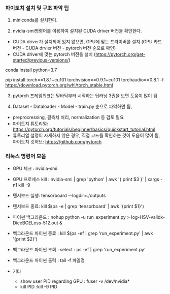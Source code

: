 ### 파이토치 설치 및 구조 파악 팁

1. miniconda를 설치한다.

2. nvidia-smi명령어를 이용하여 설치된 CUDA driver 버전을 확인한다.
 - CUDA driver가 설치되어 있지 않으면, GPU에 맞는 드라이버를 설치 (GPU 카드 버전 - CUDA drvier 버전 - pytorch 버전 순으로 확인)
 - CUDA driver에 맞는 pytorch 버전을 설치 (https://pytorch.org/get-started/previous-versions/)

conda install python=3.7

pip install torch==1.8.1+cu101 torchvision==0.9.1+cu101 torchaudio==0.8.1 -f https://download.pytorch.org/whl/torch_stable.html



3. pytorch 프레임워크는 밑바닥부터 시작하는 딥러닝 3권을 보면 도움이 많이 됨

4. Dataset - Dataloader - Model - train.py 순으로 파악하면 됨, 
 - preprocressing, 결측치 처리, normalization 등 검토 필요
 - 파이토치 튜토리얼: https://pytorch.org/tutorials/beginner/basics/quickstart_tutorial.html
 - 튜토리얼 설명이 자세하지 않은 경우, 직접 코드를 확인하는 것이 도움이 많이 됨, 파이토치 깃허브: https://github.com/pytorch
 
 ### 리눅스 명령어 모음
 
 - GPU 체크 : nvidia-smi
 - GPU 프로세스 kill : nvidia-smi | grep 'python' | awk '{ print $3 }' | xargs -n1 kill -9

 - 텐서보드 실행: tensorboard --logdir=./outputs
 - 텐서보드 종료: kill $(ps -e | grep 'tensorboard' | awk '{print $1}')

 - 파이썬 백그라운드 : nohup python -u run_experiment.py > log-HSV-validx-DiceBCELoss-512.out &
 - 백그라운드 파이썬 종료 : kill $(ps -ef | grep 'run_experiment.py' | awk '{print $2}')
 - 백그라운드 파이썬 조회 : select : ps -ef | grep 'run_experiment.py'
 - 백그라운드 파이썬 출력 : tail -f 파일명

 - 기타
   - show user PID regarding GPU : fuser -v /dev/nvidia*
   - kill PID :kill -9 PID


